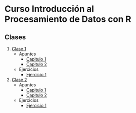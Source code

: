 # Curso Introducción al Procesamiento de Datos con R

## Clases
1.  [Clase 1](./Clase_1/)
    * Apuntes
        * [Capitulo 1](./Clase_1/Capitulo_1_Logica_Sintactica_R_Base_1.html)
        * [Capitulo 2](./Clase_1/Capitulo_2_Objetos_.html)
    * Ejercicios
        * [Ejercicio 1](./Clase_1/Ejercicio_1/Consigna.html)
2.  [Clase 2](./Clase_2/)
    * Apuntes
        * [Capitulo 1](./Clase_2/Capitulo_1_Funciones_y_Paquetes.html)
        * [Capitulo 2](./Clase_2/Capituo_2_Importacion_de_Archivos.html)
    * Ejercicios
        * [Ejercicio 1](./Clase_2/Ejercicio_1/docs/README.md)
